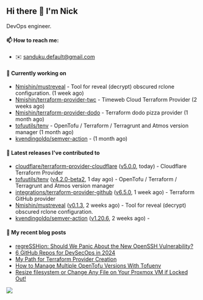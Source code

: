## Hi there 👋 I'm Nick

DevOps engineer.

#### 📫 How to reach me:

- ✉️ sanduku.default@gmail.com

#### 👷 Currently working on


- [Nmishin/mustreveal](https://github.com/Nmishin/mustreveal) - Tool for reveal (decrypt) obscured rclone configuration. (1 week ago)
- [Nmishin/terraform-provider-twc](https://github.com/Nmishin/terraform-provider-twc) - Timeweb Cloud Terraform Provider (2 weeks ago)
- [Nmishin/terraform-provider-dodo](https://github.com/Nmishin/terraform-provider-dodo) - Terraform dodo pizza provider (1 month ago)
- [tofuutils/tenv](https://github.com/tofuutils/tenv) - OpenTofu / Terraform / Terragrunt and Atmos version manager (1 month ago)
- [kvendingoldo/semver-action](https://github.com/kvendingoldo/semver-action) -  (1 month ago)

#### 🔭 Latest releases I've contributed to

- [cloudflare/terraform-provider-cloudflare](https://github.com/cloudflare/terraform-provider-cloudflare) ([v5.0.0](https://github.com/cloudflare/terraform-provider-cloudflare/releases/tag/v5.0.0), today) - Cloudflare Terraform Provider
- [tofuutils/tenv](https://github.com/tofuutils/tenv) ([v4.2.0-beta2](https://github.com/tofuutils/tenv/releases/tag/v4.2.0-beta2), 1 day ago) - OpenTofu / Terraform / Terragrunt and Atmos version manager
- [integrations/terraform-provider-github](https://github.com/integrations/terraform-provider-github) ([v6.5.0](https://github.com/integrations/terraform-provider-github/releases/tag/v6.5.0), 1 week ago) - Terraform GitHub provider
- [Nmishin/mustreveal](https://github.com/Nmishin/mustreveal) ([v0.1.3](https://github.com/Nmishin/mustreveal/releases/tag/v0.1.3), 2 weeks ago) - Tool for reveal (decrypt) obscured rclone configuration.
- [kvendingoldo/semver-action](https://github.com/kvendingoldo/semver-action) ([v1.20.6](https://github.com/kvendingoldo/semver-action/releases/tag/v1.20.6), 2 weeks ago) - 

#### 📜 My recent blog posts
- [regreSSHion: Should We Panic About the New OpenSSH Vulnerability?](https://dzone.com/articles/what-is-the-regresshion-vulnerability)
- [6 GitHub Repos for DevSecOps in 2024](https://hackernoon.com/6-github-repos-for-devsecops-in-2024)
- [My Path for Terraform Provider Creation](https://hackernoon.com/my-path-for-terraform-provider-creation)
- [How to Manage Multiple OpenTofu Versions With Tofuenv](https://hackernoon.com/how-to-manage-multiple-opentofu-versions-with-tofuenv)
- [Resize filesystem or Change Any File on Your Proxmox VM if Locked Out!](https://hackernoon.com/resize-filesystem-or-change-any-file-on-your-proxmox-vm-if-locked-out)

![](https://komarev.com/ghpvc/?username=Nmishin&color=green)
